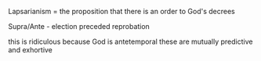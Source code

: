 Lapsarianism
 = the proposition that there is an order to God's decrees


Supra/Ante - election preceded reprobation

this is ridiculous because God is antetemporal
  these are mutually predictive and exhortive
